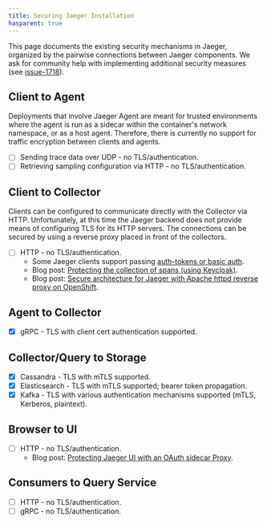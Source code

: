 ```yaml
---
title: Securing Jaeger Installation
hasparent: true
---
```


This page documents the existing security mechanisms in Jaeger, organized by the pairwise connections between Jaeger components. We ask for community help with implementing additional security measures (see [issue-1718][]).

## Client to Agent

Deployments that involve Jaeger Agent are meant for trusted environments where the agent is run as a sidecar within the container's network namespace, or as a host agent. Therefore, there is currently no support for traffic encryption between clients and agents.

* [ ] Sending trace data over UDP - no TLS/authentication.
* [ ] Retrieving sampling configuration via HTTP - no TLS/authentication.

## Client to Collector

Clients can be configured to communicate directly with the Collector via HTTP. Unfortunately, at this time the Jaeger backend does not provide means of configuring TLS for its HTTP servers. The connections can be secured by using a reverse proxy placed in front of the collectors.

* [ ] HTTP - no TLS/authentication.
  * Some Jaeger clients support passing [auth-tokens or basic auth](../client-features/#tracer-configuration-via-environment-variables).
  * Blog post: [Protecting the collection of spans (using Keycloak)](https://medium.com/jaegertracing/protecting-the-collection-of-spans-1948d88682e5).
  * Blog post: [Secure architecture for Jaeger with Apache httpd reverse proxy on OpenShift](https://medium.com/@larsmilland01/secure-architecture-for-jaeger-with-apache-httpd-reverse-proxy-on-openshift-f31983fad400).

## Agent to Collector

* [x] gRPC - TLS with client cert authentication supported.

## Collector/Query to Storage

* [x] Cassandra - TLS with mTLS supported.
* [x] Elasticsearch - TLS with mTLS supported; bearer token propagation.
* [x] Kafka - TLS with various authentication mechanisms supported (mTLS, Kerberos, plaintext).

## Browser to UI

* [ ] HTTP - no TLS/authentication.
  * Blog post: [Protecting Jaeger UI with an OAuth sidecar Proxy](https://medium.com/jaegertracing/protecting-jaeger-ui-with-an-oauth-sidecar-proxy-34205cca4bb1).

## Consumers to Query Service

* [ ] HTTP - no TLS/authentication.
* [ ] gRPC - no TLS/authentication.

[issue-1718]: https://github.com/jaegertracing/jaeger/issues/1718